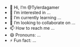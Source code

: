 - 👋 Hi, I’m @Tylerdagamer
- 👀 I’m interested in ...
- 🌱 I’m currently learning ...
- 💞️ I’m looking to collaborate on ...
- 📫 How to reach me ...
- 😄 Pronouns: ...
- ⚡ Fun fact: ...

<!---
Tylerdagamer/Tylerdagamer is a ✨ special ✨ repository because its `README.md` (this file) appears on your GitHub profile.
You can click the Preview link to take a look at your changes.
--->
